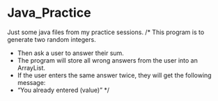 # Java_Practice
Just some java files from my practice sessions.
/* This program is to generate two random integers.
 * Then ask a user to answer their sum. 
 * The program will store all wrong answers from the user into an ArrayList.
 * If the user enters the same answer twice, they will get the following message: 
 * “You already entered (value)”
 */

